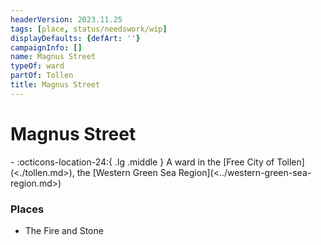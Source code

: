 ```yaml
---
headerVersion: 2023.11.25
tags: [place, status/needswork/wip]
displayDefaults: {defArt: ''}
campaignInfo: []
name: Magnus Street
typeOf: ward
partOf: Tollen
title: Magnus Street
---
```

# Magnus Street
<div class="grid cards ext-narrow-margin ext-one-column" markdown>
-    :octicons-location-24:{ .lg .middle } A ward in the [Free City of Tollen](<./tollen.md>), the [Western Green Sea Region](<../western-green-sea-region.md>)  
</div>


### Places 
- The Fire and Stone
